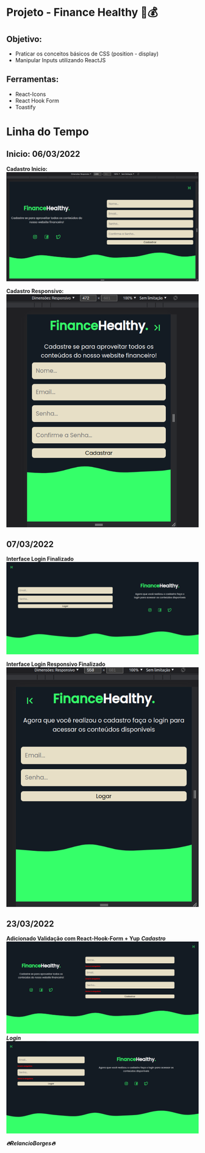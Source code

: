 # Projeto - Finance Healthy 💸💰
## Objetivo:
- Praticar os conceitos básicos de CSS (position - display)
- Manipular Inputs utilizando ReactJS

## Ferramentas: 
- React-Icons
- React Hook Form
- Toastify

# Linha do Tempo
## Inicio: 06/03/2022

**Cadastro Inicio:**
![](/src/assets/Cadastro%20Inicio.png)


**Cadastro Responsivo:**
![](/src/assets/CadastroResponsivo.png)


## 07/03/2022
**Interface Login Finalizado**
![](/src/assets/Login.png)

**Interface Login Responsivo Finalizado**
![](/src/assets/LoginResponsivo.png)


## 23/03/2022
**Adicionado Validação com React-Hook-Form + Yup**
***Cadastro***
![](/src/assets/Valid1.png)
***Login***
![](/src/assets/Valid2.png)






***🔥RelancioBorges🔥***